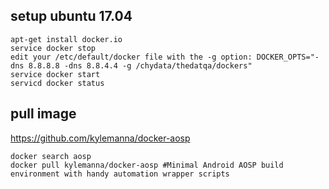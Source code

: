 
## setup ubuntu 17.04
```
apt-get install docker.io
service docker stop
edit your /etc/default/docker file with the -g option: DOCKER_OPTS="-dns 8.8.8.8 -dns 8.8.4.4 -g /chydata/thedatqa/dockers"
service docker start
servicd docker status
```
## pull image

https://github.com/kylemanna/docker-aosp

```
docker search aosp
docker pull kylemanna/docker-aosp #Minimal Android AOSP build environment with handy automation wrapper scripts

```

